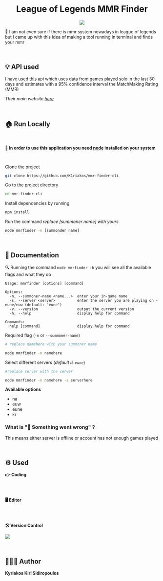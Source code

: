 <h1 align=center>League of Legends MMR  Finder</h1>

<p align=center>
<img src="./demo-vid.gif" autoplay muted >
</p>

📌
I am not even sure if there is mmr system nowadays in league of legends but I came up with this idea of making a tool running in terminal and finds your mmr

<br>

## 💡 API used

I have used [this](https://dev.whatismymmr.com/) api which uses data from games played solo in the last 30 days and estimates with a 95% confidence interval the MatchMaking Rating (MMR)

_Their main website [here](https://euw.whatismymmr.com/)_

<br>

## 🏠 Run Locally

<br>

**💾 In order to use this application you need [node](https://nodejs.org/en/) installed on your system**

<br>

Clone the project

```bash
git clone https://github.com/K1riakos/mmr-finder-cli
```

Go to the project directory

```bash
cd mmr-finder-cli
```

Install dependencies by running

```bash
npm install
```

Run the command _replace [summoner name] with yours_

```bash
node mmrfinder -n [summonder name]
```

<br>

## 📄 Documentation

🔍 Running the command `node mmrfinder -h` you will see all the available flags and what they do

```
Usage: mmrfinder [options] [command]

Options:
  -n, --summoner-name <name...>  enter your in-game name
  -s, --server <server>          enter the server you are playing on - eune/euw (default: "eune")
  -v, --version                  output the current version
  -h, --help                     display help for command

Commands:
  help [command]                 display help for command
```

Required flag (`-n` or `--summoner-name`)

```bash
# replace namehere with your summoner name

node mmrfinder -n namehere
```

Select different servers (_default is `eune`_)

```bash
#replace server with the server

node mmrfinder -n namehere -s serverhere
```

**Available options**

- na
- euw
- eune
- kr

### **What is "🥲 Something went wrong" ?**

This means either server is offline or account has not enough games played

<br>

## ⚙️ Used

**👉 Coding**

![<img src="https://img.shields.io/badge/JavaScript-323330?style=for-the-badge&logo=javascript&logoColor=F7DF1E" />](https://img.shields.io/badge/JavaScript-323330?style=for-the-badge&logo=javascript&logoColor=F7DF1E)

<br>

**🖥️ Editor**

![<img src="https://img.shields.io/badge/VSCode-0078D4?style=for-the-badge&logo=visual%20studio%20code&logoColor=white" />](https://img.shields.io/badge/VSCode-0078D4?style=for-the-badge&logo=visual%20studio%20code&logoColor=white)

<br>

**🛠️ Version Control**

![ <img src="https://img.shields.io/badge/GitHub-100000?style=for-the-badge&logo=github&logoColor=white" /> ](https://img.shields.io/badge/GitHub-100000?style=for-the-badge&logo=github&logoColor=white)

<br>

## 🙋🏻‍♂️ Author

**Kyriakos Kiri Sidiropoulos**
